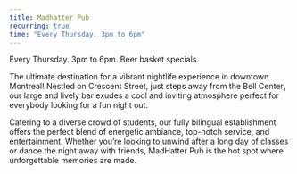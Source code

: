 ```yaml
---
title: Madhatter Pub
recurring: true
time: "Every Thursday. 3pm to 6pm"
---
```


Every Thursday. 3pm to 6pm. Beer basket specials.

<!-- more -->

The ultimate destination for a vibrant nightlife experience in downtown Montreal! Nestled on Crescent Street, just steps away from the Bell Center, our large and lively bar exudes a cool and inviting atmosphere perfect for everybody looking for a fun night out.

Catering to a diverse crowd of students, our fully bilingual establishment offers the perfect blend of energetic ambiance, top-notch service, and entertainment. Whether you’re looking to unwind after a long day of classes or dance the night away with friends, MadHatter Pub is the hot spot where unforgettable memories are made.